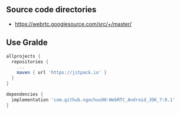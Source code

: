 
## Source code directories

+ https://webrtc.googlesource.com/src/+/master/

## Use Gralde

```gradle
allprojects {
  repositories {
    ...
    maven { url 'https://jitpack.io' }
  }
}

dependencies {
  implementation 'com.github.ngochuu90:WebRTC_Android_JDK_7:0.1'
}
```

